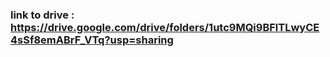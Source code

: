 ### link to drive : https://drive.google.com/drive/folders/1utc9MQi9BFlTLwyCE4sSf8emABrF_VTq?usp=sharing
